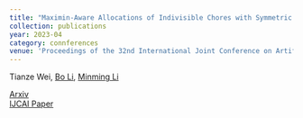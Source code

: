 ```yaml
---
title: "Maximin-Aware Allocations of Indivisible Chores with Symmetric and Asymmetric Agents"
collection: publications
year: 2023-04
category: connferences
venue: 'Proceedings of the 32nd International Joint Conference on Artificial Intelligence (IJCAI-23)'
---
```

Tianze Wei, [Bo Li](https://www4.comp.polyu.edu.hk/~bo2li/), [Minming Li](https://www.cs.cityu.edu.hk/~minmli/) 

[Arxiv ](https://arxiv.org/abs/2308.15809)<br>
[IJCAI Paper](https://www.ijcai.org/proceedings/2023/323)
